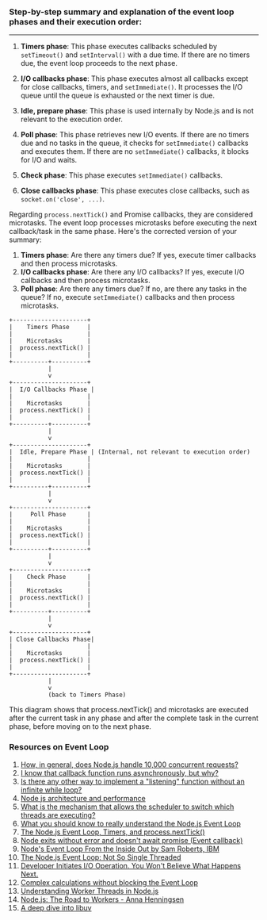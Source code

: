 ### Step-by-step summary and explanation of the event loop phases and their execution order:
---
1. **Timers phase**: This phase executes callbacks scheduled by `setTimeout()` and `setInterval()` with a due time. If there are no timers due, the event loop proceeds to the next phase.

2. **I/O callbacks phase**: This phase executes almost all callbacks except for close callbacks, timers, and `setImmediate()`. It processes the I/O queue until the queue is exhausted or the next timer is due.

3. **Idle, prepare phase**: This phase is used internally by Node.js and is not relevant to the execution order.

4. **Poll phase**: This phase retrieves new I/O events. If there are no timers due and no tasks in the queue, it checks for `setImmediate()` callbacks and executes them. If there are no `setImmediate()` callbacks, it blocks for I/O and waits.

5. **Check phase**: This phase executes `setImmediate()` callbacks.

6. **Close callbacks phase**: This phase executes close callbacks, such as `socket.on('close', ...)`.

Regarding `process.nextTick()` and Promise callbacks, they are considered microtasks. The event loop processes microtasks before executing the next callback/task in the same phase. Here's the corrected version of your summary:

1. **Timers phase**: Are there any timers due? If yes, execute timer callbacks and then process microtasks.
2. **I/O callbacks phase**: Are there any I/O callbacks? If yes, execute I/O callbacks and then process microtasks.
3. **Poll phase**: Are there any timers due? If no, are there any tasks in the queue? If no, execute `setImmediate()` callbacks and then process microtasks.

```
+---------------------+
|    Timers Phase     |
|                     |
|    Microtasks       |
|  process.nextTick() |
|                     |
+----------+----------+
           |
           v
+---------------------+
|  I/O Callbacks Phase |
|                     |
|    Microtasks       |
|  process.nextTick() |
|                     |
+----------+----------+
           |
           v
+---------------------+
|  Idle, Prepare Phase | (Internal, not relevant to execution order)
|                     |
|    Microtasks       |
|  process.nextTick() |
|                     |
+----------+----------+
           |
           v
+---------------------+
|     Poll Phase      |
|                     |
|    Microtasks       |
|  process.nextTick() |
|                     |
+----------+----------+
           |
           v
+---------------------+
|    Check Phase      |
|                     |
|    Microtasks       |
|  process.nextTick() |
|                     |
+----------+----------+
           |
           v
+---------------------+
| Close Callbacks Phase|
|                     |
|    Microtasks       |
|  process.nextTick() |
|                     |
+---------------------+
           |
           v
           (back to Timers Phase)

```
This diagram shows that process.nextTick() and microtasks are executed after the current task in any phase and after the complete task in the current phase, before moving on to the next phase.


### Resources on Event Loop
1. [How, in general, does Node.js handle 10,000 concurrent requests?](https://stackoverflow.com/questions/34855352/how-in-general-does-node-js-handle-10-000-concurrent-requests/34857298#34857298)
2. [I know that callback function runs asynchronously, but why?](https://stackoverflow.com/questions/29883525/i-know-that-callback-function-runs-asynchronously-but-why/29885509#29885509)
3. [Is there any other way to implement a "listening" function without an infinite while loop?](https://stackoverflow.com/questions/61262054/is-there-any-other-way-to-implement-a-listening-function-without-an-infinite-w/61826079#61826079)
4. [Node js architecture and performance](https://stackoverflow.com/questions/49101877/node-js-architecture-and-performance/49102055#49102055)
5. [What is the mechanism that allows the scheduler to switch which threads are executing?](https://stackoverflow.com/questions/53634050/what-is-the-mechanism-that-allows-the-scheduler-to-switch-which-threads-are-exec/53634978#53634978)
6. [What you should know to really understand the Node.js Event Loop](https://medium.com/the-node-js-collection/what-you-should-know-to-really-understand-the-node-js-event-loop-and-its-metrics-c4907b19da4c)
7. [The Node.js Event Loop, Timers, and process.nextTick()](https://nodejs.org/en/docs/guides/event-loop-timers-and-nexttick#what-is-the-event-loop)
8. [Node exits without error and doesn't await promise (Event callback)](https://stackoverflow.com/questions/46914025/node-exits-without-error-and-doesnt-await-promise-event-callback/46916601#46916601)
9. [Node's Event Loop From the Inside Out by Sam Roberts, IBM](https://www.youtube.com/watch?v=P9csgxBgaZ8)
10. [The Node.js Event Loop: Not So Single Threaded](https://www.youtube.com/watch?v=zphcsoSJMvM)
11. [Developer Initiates I/O Operation. You Won't Believe What Happens Next.](https://cjihrig.com/node_libuv_io)
12. [Complex calculations without blocking the Event Loop](https://nodejs.org/en/docs/guides/dont-block-the-event-loop#complex-calculations-without-blocking-the-event-loop)
13. [Understanding Worker Threads in Node.js](https://nodesource.com/blog/worker-threads-nodejs/)
14. [Node.js: The Road to Workers - Anna Henningsen](https://www.youtube.com/watch?v=-ssCzHoUI7M)
15. [A deep dive into libuv](https://www.youtube.com/watch?v=sGTRmPiXD4Y)